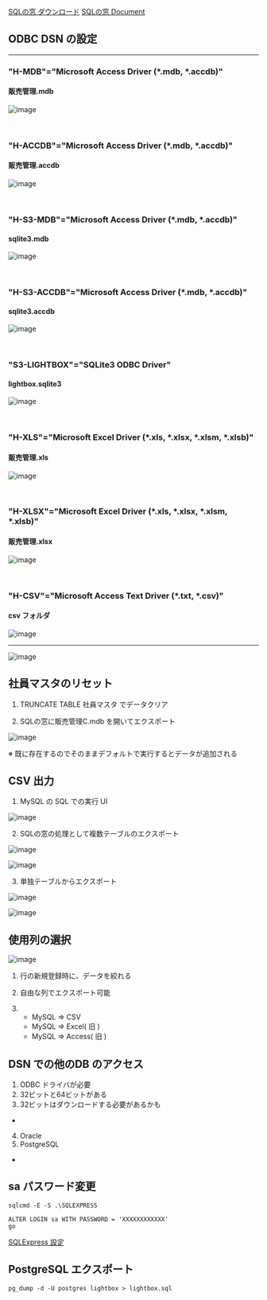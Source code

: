 [SQLの窓 ダウンロード](https://winofsql.jp/download/WinOfSql104.zip)
[SQLの窓 Document](https://winofsql.jp/help/cpp/help.htm)



## ODBC DSN の設定

<hr>

### "H-MDB"="Microsoft Access Driver (*.mdb, *.accdb)"
#### 販売管理.mdb
![image](https://user-images.githubusercontent.com/1501327/143729055-9dd4089f-bb09-4ba5-9887-d2330c028b1c.png)

<br>

### "H-ACCDB"="Microsoft Access Driver (*.mdb, *.accdb)"
#### 販売管理.accdb
![image](https://user-images.githubusercontent.com/1501327/143729063-3146eca0-8de5-4caa-8f0f-af64e55318a5.png)

<br>

### "H-S3-MDB"="Microsoft Access Driver (*.mdb, *.accdb)"
#### sqlite3.mdb
![image](https://user-images.githubusercontent.com/1501327/143729074-43664298-b0c3-467b-bb8b-89ea63e9d10f.png)

<br>

### "H-S3-ACCDB"="Microsoft Access Driver (*.mdb, *.accdb)"
#### sqlite3.accdb
![image](https://user-images.githubusercontent.com/1501327/143729102-6197f5c6-66b7-470b-9745-e166a7718a1d.png)

<br>

### "S3-LIGHTBOX"="SQLite3 ODBC Driver"
#### lightbox.sqlite3
![image](https://user-images.githubusercontent.com/1501327/143729112-96c59029-c430-44ec-9fae-f4ed1adae491.png)

<br>

### "H-XLS"="Microsoft Excel Driver (*.xls, *.xlsx, *.xlsm, *.xlsb)"
#### 販売管理.xls
![image](https://user-images.githubusercontent.com/1501327/143678677-6f2d536c-b4ac-445b-a7a4-8837bd31618b.png)

<br>

### "H-XLSX"="Microsoft Excel Driver (*.xls, *.xlsx, *.xlsm, *.xlsb)"
#### 販売管理.xlsx
![image](https://user-images.githubusercontent.com/1501327/143678811-07903abf-f945-49e3-b1eb-5fdf00f00b00.png)

<br>

### "H-CSV"="Microsoft Access Text Driver (*.txt, *.csv)"
#### csv フォルダ
![image](https://user-images.githubusercontent.com/1501327/143729156-49171bf5-280f-411c-9081-83fc199ca71c.png)

<hr>

![image](https://user-images.githubusercontent.com/1501327/142143780-91c9bf8d-1086-446a-b72f-3788f8465aea.png)



## 社員マスタのリセット

1. TRUNCATE TABLE 社員マスタ でデータクリア 

2. SQLの窓に販売管理C.mdb を開いてエクスポート

![image](https://user-images.githubusercontent.com/1501327/138387502-19d0bc7a-3884-43fb-a633-d67a51944aab.png)

※ 既に存在するのでそのままデフォルトで実行するとデータが追加される


## CSV 出力

1. MySQL の SQL での実行 UI

![image](https://user-images.githubusercontent.com/1501327/138387988-0cb9f291-f2a0-4328-9876-033346d2299c.png)

2. SQLの窓の処理として複数テーブルのエクスポート

![image](https://user-images.githubusercontent.com/1501327/138388199-b8392a3e-e7e1-44d9-8ea2-5154e84edf10.png)

![image](https://user-images.githubusercontent.com/1501327/138388301-6975b7e8-95cd-4efb-83f5-70c9f0cf816b.png)

3. 単独テーブルからエクスポート

![image](https://user-images.githubusercontent.com/1501327/138388487-575ea0a7-9b03-4885-90c1-3fef819e38af.png)

![image](https://user-images.githubusercontent.com/1501327/138388659-9c9dde2e-374f-4af6-a57a-ce80996ec496.png)

## 使用列の選択

![image](https://user-images.githubusercontent.com/1501327/138394907-aedc1826-0393-40bc-9e7c-8c23460e81e1.png)

1. 行の新規登録時に、データを絞れる

2. 自由な列でエクスポート可能

3. - MySQL => CSV
   - MySQL => Excel( 旧 )
   - MySQL => Access( 旧 )

## DSN での他のDB のアクセス

1. ODBC ドライバが必要
2. 32ビットと64ビットがある
3. 32ビットはダウンロードする必要があるかも
-
4. Oracle
5. PostgreSQL
-

## sa パスワード変更
```
sqlcmd -E -S .\SQLEXPRESS
```

```
ALTER LOGIN sa WITH PASSWORD = 'XXXXXXXXXXXX'
go
```

[SQLExpress 設定](https://winofsql.jp/matrix/ginpro/patio.cgi?mode=view&no=228)


## PostgreSQL エクスポート

```
pg_dump -d -U postgres lightbox > lightbox.sql
```
